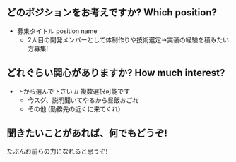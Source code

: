## どのポジションをお考えですか? Which position?
* 募集タイトル position name
  * 2人目の開発メンバーとして体制作りや技術選定→実装の経験を積みたい方募集!

## どれぐらい関心がありますか? How much interest?
* 下から選んで下さい // 複数選択可能です
  * 今スグ、説明聞いてやるから昼飯おごれ
  * その他 (勤務先の近くに来てくれ)

## 聞きたいことがあれば、何でもどうぞ!
たぶんお前らの力になれると思うぞ!
